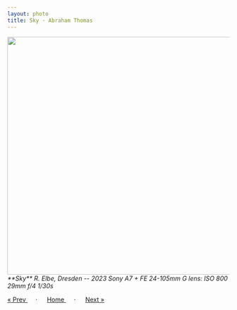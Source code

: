 ```yaml
---
layout: photo
title: Sky · Abraham Thomas
---
```


<img src="/assets/photos/Sky.jpg" width="540px" class="photo">

<i>
**Sky**  
R. Elbe, Dresden -- 2023  
Sony A7 + FE 24-105mm G lens: ISO 800 29mm f/4 1/30s
</i>

<a href="/gallery/tower"> &laquo; Prev </a> &emsp; · &emsp; 
<a href="/gallery"> Home </a> &emsp; · &emsp; 
<a href="/gallery/lamp"> Next &raquo; </a>
